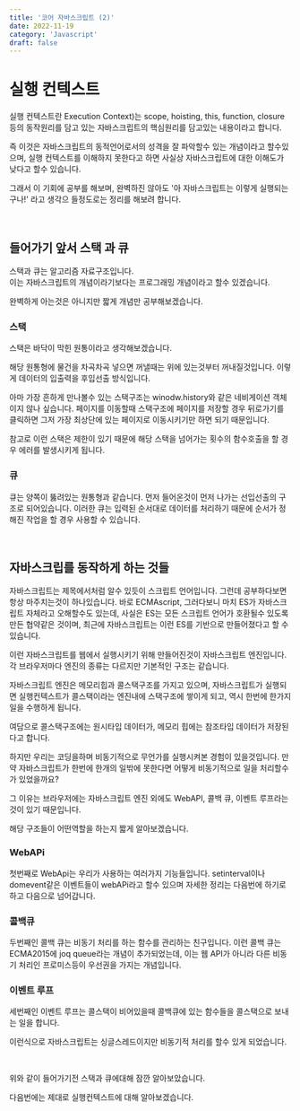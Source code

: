 ```yaml
---
title: '코어 자바스크립트 (2)'
date: 2022-11-19
category: 'Javascript'
draft: false
---
```


# 실행 컨텍스트

실행 컨텍스트란 Execution Context)는 scope, hoisting, this, function, closure 등의 동작원리를 담고 있는 자바스크립트의 핵심원리를 담고있는 내용이라고 합니다.

즉 이것은 자바스크립트의 동적언어로서의 성격을 잘 파악할수 있는 개념이라고 할수있으며, 실행 컨텍스트를 이해하지 못한다고 하면 사실상 자바스크립트에 대한 이해도가 낮다고 할수 있습니다.

그래서 이 기회에 공부를 해보며, 완벽하진 않아도 '아 자바스크립트는 이렇게 실행되는구나!' 라고 생각으 들정도로는 정리를 해보려 합니다.

<br>

## 들어가기 앞서 스택 과 큐

스택과 큐는 알고리즘 자료구조입니다.  
이는 자바스크립트의 개념이라기보다는 프로그래밍 개념이라고 할수 있겠습니다.

완벽하게 아는것은 아니지만 짧게 개념만 공부해보겠습니다.

### 스택

스택은 바닥이 막힌 원통이라고 생각해보겠습니다.

해당 원통형에 물건을 차곡차곡 넣으면 꺼낼때는 위에 있는것부터 꺼내질것입니다. 이렇게 데이터의 입출력을 후입선출 방식입니다.

아마 가장 흔하게 만나볼수 있는 스택구조는 winodw.history와 같은 네비게이션 객체이지 않나 싶습니다. 페이지를 이동할때 스택구조에 페이지를 저장할 경우 뒤로가기를 클릭하면 그저 가장 최상단에 있는 페이지로 이동시키기만 하면 되기 때문입니다.

참고로 이런 스택은 제한이 있기 때문에 해당 스택을 넘어가는 횟수의 함수호출을 할 경우 에러를 발생시키게 됩니다.

### 큐

큐는 양쪽이 뚫려있는 원통형과 같습니다. 먼저 들어온것이 먼저 나가는 선입선출의 구조로 되어있습니다. 이러한 큐는 입력된 순서대로 데이터를 처리하기 때문에 순서가 정해진 작업을 할 경우 사용할 수 있습니다.

<br>

## 자바스크립를 동작하게 하는 것들

자바스크립트는 제목에서처럼 알수 있듯이 스크립트 언어입니다. 그런데 공부하다보면 항상 마주치는것이 하나있습니다. 바로 ECMAscript, 그러다보니 마치 ES가 자바스크립트 자체라고 오해할수도 있는데, 사실은 ES는 모든 스크립트 언어가 호환될수 있도록 만든 협약같은 것이며, 최근에 자바스크립트는 이런 ES를 기반으로 만들어졌다고 할 수 있습니다.

이런 자바스크립트를 웹에서 실행시키기 위해 만들어진것이 자바스크립트 엔진입니다. 각 브라우저마다 엔진의 종류는 다르지만 기본적인 구조는 같습니다.

자바스크립트 엔진은 메모리힙과 콜스택구조를 가지고 있으며, 자바스크립트가 실행되면 실행컨텍스트가 콜스택이라는 엔진내에 스택구조에 쌓이게 되고, 역시 한번에 한가지 일을 수행하게 됩니다.

여담으로 콜스택구조에는 원시타입 데이터가, 메모리 힙에는 참조타입 데이터가 저장된다고 합니다.

하지만 우리는 코딩을하며 비동기적으로 무언가를 실행시켜본 경험이 있을것입니다. 만약 자바스크립트가 한번에 한개의 일밖에 못한다면 어떻게 비동기적으로 일을 처리할수가 있었을까요?

그 이유는 브라우저에는 자바스크립트 엔진 외에도 WebAPI, 콜백 큐, 이벤트 루프라는것이 있기 때문입니다.

해당 구조들이 어떤역할을 하는지 짧게 알아보겠습니다.

### WebAPi

첫번째로 WebApi는 우리가 사용하는 여러가지 기능들입니다. setinterval이나 domevent같은 이벤트들이 webAPi라고 할수 있으며 자세한 정리는 다음번에 하기로 하고 다음으로 넘어갑니다.

### 콜백큐

두번째인 콜백 큐는 비동기 처리를 하는 함수를 관리하는 친구입니다. 이런 콜백 큐는 ECMA2015에 joq queue라는 개념이 추가되었는데, 이는 웹 API가 아니라 다른 비동기 처리인 프로미스등이 우선권을 가지는 개념입니다.

### 이벤트 루프

세번째인 이벤트 루프는 콜스택이 비어있을때 콜백큐에 있는 함수들을 콜스택으로 보내는 일을 합니다.

이런식으로 자바스크립트는 싱글스레드이지만 비동기적 처리를 할수 있게 되었습니다.

<br>

위와 같이 들어가기전 스택과 큐에대해 잠깐 알아보았습니다.

다음번에는 제대로 실행컨텍스트에 대해 알아보겠습니다.
